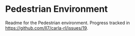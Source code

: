 # Pedestrian Environment

Readme for the Pedestrian environment. Progress tracked in <https://github.com/ll7/carla-rl/issues/19>.

